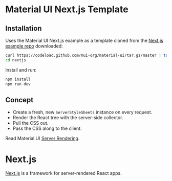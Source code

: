 # Material UI Next.js Template

## Installation

Uses the Material UI Next.js example as a template cloned from the [Next.js example repo](https://github.com/mui-org/material-ui) downloaded:

```sh
curl https://codeload.github.com/mui-org/material-ui/tar.gz/master | tar -xz --strip=2  material-ui-master/examples/nextjs
cd nextjs
```

Install and run:

```sh
npm install
npm run dev
```

## Concept

* Create a fresh, new `ServerStyleSheets` instance on every request.
* Render the React tree with the server-side collector.
* Pull the CSS out.
* Pass the CSS along to the client.

Read Material UI [Server Rendering](https://material-ui.com/guides/server-rendering/#server-rendering).

# Next.js

[Next.js](https://github.com/zeit/next.js) is a framework for server-rendered React apps.
